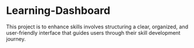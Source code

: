 # Learning-Dashboard
This project is to enhance skills involves structuring a clear, organized, and user-friendly interface that guides users through their skill development journey.

